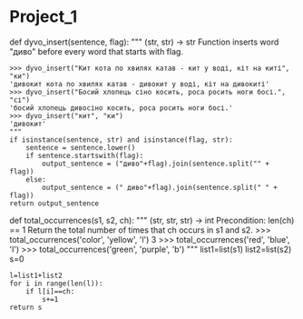 # Project_1
def dyvo_insert(sentence, flag):
    """
    (str, str) -> str
    Function inserts word "диво" before every word that starts with flag.

    >>> dyvo_insert("Кит кота по хвилях катав - кит у воді, кіт на киті", "ки")
    'дивокит кота по хвилях катав - дивокит у воді, кіт на дивокиті'
    >>> dyvo_insert("Босий хлопець сіно косить, роса росить ноги босі.", "сі")
    'босий хлопець дивосіно косить, роса росить ноги босі.'
    >>> dyvo_insert("кит", "ки")
    'дивокит'
    """
    if isinstance(sentence, str) and isinstance(flag, str):
        sentence = sentence.lower()
        if sentence.startswith(flag):
            output_sentence = ("диво"+flag).join(sentence.split("" + flag))
        else:
            output_sentence = (" диво"+flag).join(sentence.split(" " + flag))
    return output_sentence


def total_occurrences(s1, s2, ch):
    """
    (str, str, str) -> int
    Precondition: len(ch) == 1
    Return the total number of times that ch occurs in s1 and s2.
    >>> total_occurrences('color', 'yellow', 'l')
    3
    >>> total_occurrences('red', 'blue', 'l')
    >>> total_occurrences('green', 'purple', 'b')
    """
    list1=list(s1)
    list2=list(s2)
    s=0

    l=list1+list2
    for i in range(len(l)):
        if l[i]==ch:
            s+=1
    return s  
        